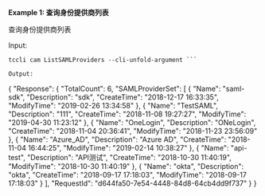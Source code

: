 **Example 1: 查询身份提供商列表**

查询身份提供商列表

Input: 

```
tccli cam ListSAMLProviders --cli-unfold-argument ```

Output: 
```
{
    "Response": {
        "TotalCount": 6,
        "SAMLProviderSet": [
            {
                "Name": "saml-sdk",
                "Description": "sdk",
                "CreateTime": "2018-12-17 16:33:35",
                "ModifyTime": "2019-02-26 13:34:58"
            },
            {
                "Name": "TestSAML",
                "Description": "111",
                "CreateTime": "2018-11-08 19:27:27",
                "ModifyTime": "2019-04-30 11:23:12"
            },
            {
                "Name": "OneLogin",
                "Description": "ONeLogin",
                "CreateTime": "2018-11-04 20:36:41",
                "ModifyTime": "2018-11-23 23:56:09"
            },
            {
                "Name": "Azure_AD",
                "Description": "Azure AD",
                "CreateTime": "2018-11-04 16:44:25",
                "ModifyTime": "2019-02-14 10:38:27"
            },
            {
                "Name": "api-test",
                "Description": "API测试",
                "CreateTime": "2018-10-30 11:40:19",
                "ModifyTime": "2018-10-30 11:40:19"
            },
            {
                "Name": "okta",
                "Description": "okta",
                "CreateTime": "2018-09-17 17:18:03",
                "ModifyTime": "2018-09-17 17:18:03"
            }
        ],
        "RequestId": "d644fa50-7e54-4448-84d8-64cb4dd9f737"
    }
}
```

